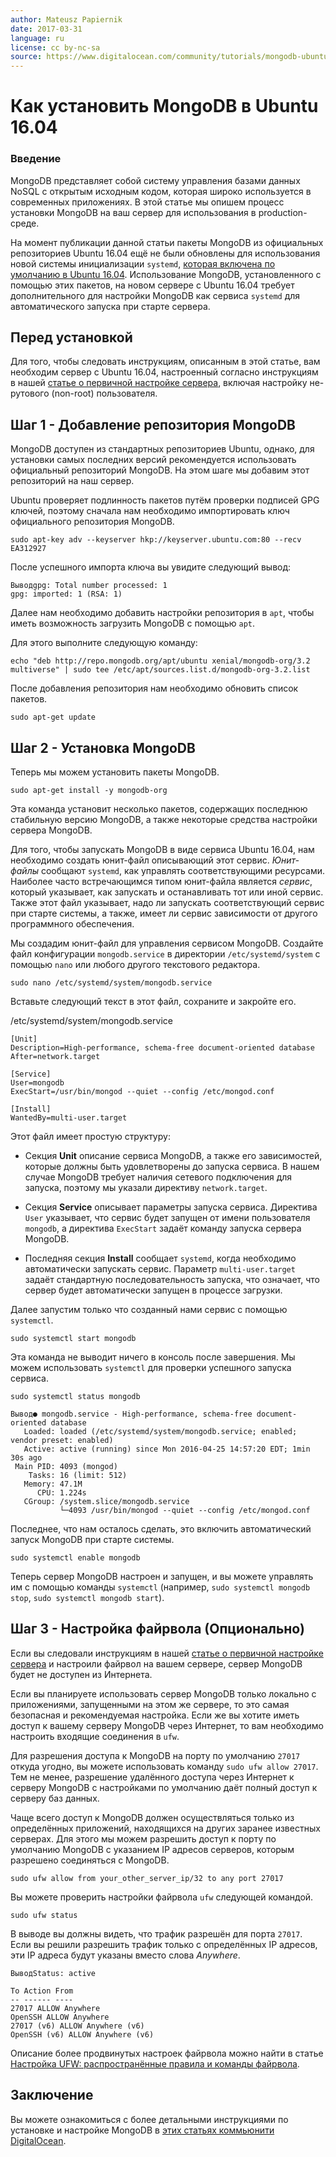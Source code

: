 ```yaml
---
author: Mateusz Papiernik
date: 2017-03-31
language: ru
license: cc by-nc-sa
source: https://www.digitalocean.com/community/tutorials/mongodb-ubuntu-16-04-ru
---
```


# Как установить MongoDB в Ubuntu 16.04

### Введение

MongoDB представляет собой систему управления базами данных NoSQL с открытым исходным кодом, которая широко используется в современных приложениях. В этой статье мы опишем процесс установки MongoDB на ваш сервер для использования в production-среде.

На момент публикации данной статьи пакеты MongoDB из официальных репозиториев Ubuntu 16.04 ещё не были обновлены для использования новой системы инициализации `systemd`, [которая включена по умолчанию в Ubuntu 16.04](what-s-new-in-ubuntu-16-04#the-systemd-init-system). Использование MongoDB, установленного с помощью этих пакетов, на новом сервере с Ubuntu 16.04 требует дополнительного для настройки MongoDB как сервиса `systemd` для автоматического запуска при старте сервера.

## Перед установкой

Для того, чтобы следовать инструкциям, описанным в этой статье, вам необходим сервер с Ubuntu 16.04, настроенный согласно инструкциям в нашей [статье о первичной настройке сервера](initial-server-setup-with-ubuntu-16-04), включая настройку не-рутового (non-root) пользователя.

## Шаг 1 - Добавление репозитория MongoDB

MongoDB доступен из стандартных репозиториев Ubuntu, однако, для установки самых последних версий рекомендуется использовать официальный репозиторий MongoDB. На этом шаге мы добавим этот репозиторий на наш сервер.

Ubuntu проверяет подлинность пакетов путём проверки подписей GPG ключей, поэтому сначала нам необходимо импортировать ключ официального репозитория MongoDB.

    sudo apt-key adv --keyserver hkp://keyserver.ubuntu.com:80 --recv EA312927

После успешного импорта ключа вы увидите следующий вывод:

    Выводgpg: Total number processed: 1
    gpg: imported: 1 (RSA: 1)

Далее нам необходимо добавить настройки репозитория в `apt`, чтобы иметь возможность загрузить MongoDB с помощью `apt`.

Для этого выполните следующую команду:

    echo "deb http://repo.mongodb.org/apt/ubuntu xenial/mongodb-org/3.2 multiverse" | sudo tee /etc/apt/sources.list.d/mongodb-org-3.2.list

После добавления репозитория нам необходимо обновить список пакетов.

    sudo apt-get update

## Шаг 2 - Установка MongoDB

Теперь мы можем установить пакеты MongoDB.

    sudo apt-get install -y mongodb-org

Эта команда установит несколько пакетов, содержащих последнюю стабильную версию MongoDB, а также некоторые средства настройки сервера MongoDB.

Для того, чтобы запускать MongoDB в виде сервиса Ubuntu 16.04, нам необходимо создать юнит-файл описывающий этот сервис. _Юнит-файлы_ сообщают `systemd`, как управлять соответствующими ресурсами. Наиболее часто встречающимся типом юнит-файла является _сервис_, который указывает, как запускать и останавливать тот или иной сервис. Также этот файл указывает, надо ли запускать соответствующий сервис при старте системы, а также, имеет ли сервис зависимости от другого программного обеспечения.

Мы создадим юнит-файл для управления сервисом MongoDB. Создайте файл конфигурации `mongodb.service` в директории `/etc/systemd/system` с помощью `nano` или любого другого текстового редактора.

    sudo nano /etc/systemd/system/mongodb.service

Вставьте следующий текст в этот файл, сохраните и закройте его.

/etc/systemd/system/mongodb.service

    [Unit]
    Description=High-performance, schema-free document-oriented database
    After=network.target
    
    [Service]
    User=mongodb
    ExecStart=/usr/bin/mongod --quiet --config /etc/mongod.conf
    
    [Install]
    WantedBy=multi-user.target

Этот файл имеет простую структуру:

- Секция **Unit** описание сервиса MongoDB, а также его зависимостей, которые должны быть удовлетворены до запуска сервиса. В нашем случае MongoDB требует наличия сетевого подключения для запуска, поэтому мы указали директиву `network.target`.

- Секция **Service** описывает параметры запуска сервиса. Директива `User` указывает, что сервис будет запущен от имени пользователя `mongodb`, а директива `ExecStart` задаёт команду запуска сервера MongoDB.

- Последняя секция **Install** сообщает `systemd`, когда необходимо автоматически запускать сервис. Параметр `multi-user.target` задаёт стандартную последовательность запуска, что означает, что сервер будет автоматически запущен в процессе загрузки.

Далее запустим только что созданный нами сервис с помощью `systemctl`.

    sudo systemctl start mongodb

Эта команда не выводит ничего в консоль после завершения. Мы можем использовать `systemctl` для проверки успешного запуска сервиса.

    sudo systemctl status mongodb

    Вывод● mongodb.service - High-performance, schema-free document-oriented database
       Loaded: loaded (/etc/systemd/system/mongodb.service; enabled; vendor preset: enabled)
       Active: active (running) since Mon 2016-04-25 14:57:20 EDT; 1min 30s ago
     Main PID: 4093 (mongod)
        Tasks: 16 (limit: 512)
       Memory: 47.1M
          CPU: 1.224s
       CGroup: /system.slice/mongodb.service
               └─4093 /usr/bin/mongod --quiet --config /etc/mongod.conf

Последнее, что нам осталось сделать, это включить автоматический запуск MongoDB при старте системы.

    sudo systemctl enable mongodb

Теперь сервер MongoDB настроен и запущен, и вы можете управлять им с помощью команды `systemctl` (например, `sudo systemctl mongodb stop`, `sudo systemctl mongodb start`).

## Шаг 3 - Настройка файрвола (Опционально)

Если вы следовали инструкциям в нашей [статье о первичной настройке сервера](initial-server-setup-with-ubuntu-16-04) и настроили файрвол на вашем сервере, сервер MongoDB будет не доступен из Интернета.

Если вы планируете использовать сервер MongoDB только локально с приложениями, запущенными на этом же сервере, то это самая безопасная и рекомендуемая настройка. Если же вы хотите иметь доступ к вашему серверу MongoDB через Интернет, то вам необходимо настроить входящие соединения в `ufw`.

Для разрешения доступа к MongoDB на порту по умолчанию `27017` откуда угодно, вы можете использовать команду `sudo ufw allow 27017`. Тем не менее, разрешение удалённого доступа через Интернет к серверу MongoDB с настройками по умолчанию даёт полный доступ к серверу баз данных.

Чаще всего доступ к MongoDB должен осуществляться только из определённых приложений, находящихся на других заранее известных серверах. Для этого мы можем разрешить доступ к порту по умолчанию MongoDB с указанием IP адресов серверов, которым разрешено соединяться с MongoDB.

    sudo ufw allow from your_other_server_ip/32 to any port 27017

Вы можете проверить настройки файрвола `ufw` следующей командой.

    sudo ufw status

В выводе вы должны видеть, что трафик разрешён для порта `27017`. Если вы решили разрешить трафик только с определённых IP адресов, эти IP адреса будут указаны вместо слова _Anywhere_.

    ВыводStatus: active
    
    To Action From
    -- ------ ----
    27017 ALLOW Anywhere
    OpenSSH ALLOW Anywhere
    27017 (v6) ALLOW Anywhere (v6)
    OpenSSH (v6) ALLOW Anywhere (v6)

Описание более продвинутых настроек файрвола можно найти в статье [Настройка UFW: распространённые правила и команды файрвола](ufw-essentials-common-firewall-rules-and-commands).

## Заключение

Вы можете ознакомиться с более детальными инструкциями по установке и настройке MongoDB в [этих статьях коммьюнити DigitalOcean](https://www.digitalocean.com/community/search?q=mongodb).
